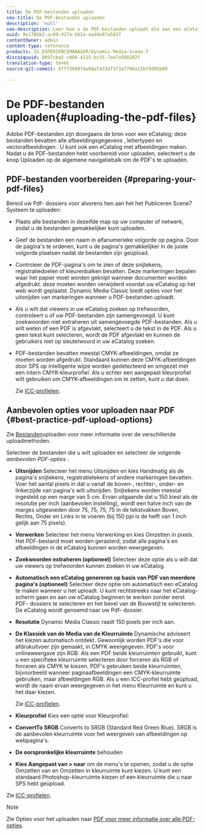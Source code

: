```yaml
---
title: De PDF-bestanden uploaden
seo-title: De PDF-bestanden uploaden
description: 'null'
seo-description: Leer hoe u de PDF-bestanden uploadt die aan een eCatalog zijn gekoppeld.
uuid: 9e178bb2-ac09-427a-b61a-aad4e87a5837
contentOwner: admin
content-type: reference
products: SG_EXPERIENCEMANAGER/Dynamic-Media-Scene-7
discoiquuid: 0097cba5-c886-4115-bc35-7ae7a500202f
translation-type: tm+mt
source-git-commit: 6fff3699f8a08af433df3f3a7790a11bf9d05b00

---
```



# De PDF-bestanden uploaden{#uploading-the-pdf-files}

Adobe PDF-bestanden zijn doorgaans de bron voor een eCatalog; deze bestanden bevatten alle afbeeldingsgegevens , lettertypen en vectorafbeeldingen . U kunt ook een eCatalog met afbeeldingen maken. Nadat u de PDF-bestanden hebt voorbereid voor uploaden, selecteert u de knop Uploaden op de algemene navigatiebalk om de PDF&#39;s te uploaden.

## PDF-bestanden voorbereiden {#preparing-your-pdf-files}

Bereid uw Pdf- dossiers voor alvorens hen aan het het Publiceren Scene7 Systeem te uploaden:

* Plaats alle bestanden in dezelfde map op uw computer of netwerk, zodat u de bestanden gemakkelijker kunt uploaden.
* Geef de bestanden een naam in alfanumerieke volgorde op pagina. Door de pagina&#39;s te ordenen, kunt u de pagina&#39;s gemakkelijker in de juiste volgorde plaatsen nadat de bestanden zijn geüpload.
* Controleer de PDF-pagina&#39;s om te zien of deze snijtekens, registratiedoelen of kleurenbalken bevatten. Deze markeringen bepalen waar het papier moet worden geknipt wanneer documenten worden afgedrukt. deze moeten worden verwijderd voordat uw eCatalog op het web wordt geplaatst. Dynamic Media Classic biedt opties voor het uitsnijden van markeringen wanneer u PDF-bestanden uploadt.
* Als u wilt dat viewers in uw eCatalog zoeken op trefwoorden, controleert u of uw PDF-bestanden zijn samengevoegd. U kunt zoekwoorden niet extraheren uit samengevoegde PDF-bestanden. Als u wilt weten of een PDF is afgevlakt, selecteert u de tekst in de PDF. Als u geen tekst kunt selecteren, wordt de PDF afgevlakt en kunnen de gebruikers niet op sleutelwoord in uw eCatalog zoeken.
* PDF-bestanden bevatten meestal CMYK-afbeeldingen, omdat ze moeten worden afgedrukt. Standaard kunnen deze CMYK-afbeeldingen door SPS op intelligente wijze worden gedetecteerd en omgezet met een intern CMYK-kleurprofiel. Als u echter een aangepast kleurprofiel wilt gebruiken om CMYK-afbeeldingen om te zetten, kunt u dat doen.

   Zie [ICC-profielen](icc-profiles.md#icc_profiles).

## Aanbevolen opties voor uploaden naar PDF {#best-practice-pdf-upload-options}

Zie [Bestanden](uploading-files.md#uploading_your_files)uploaden voor meer informatie over de verschillende uploadmethoden.

Selecteer de bestanden die u wilt uploaden en selecteer de volgende *aanbevolen PDF-opties* :

* **Uitsnijden** Selecteer het menu Uitsnijden en kies Handmatig als de pagina&#39;s snijtekens, registratietekens of andere markeringen bevatten. Voer het aantal pixels in dat u vanaf de boven-, rechter-, onder- en linkerzijde van pagina&#39;s wilt uitsnijden. Snijtekens worden meestal ingesteld op een marge van 5 cm. Ervan uitgaande dat u 150 kiest als de resolutie per inch (aanbevolen instelling), wordt een halve inch van de marges uitgesneden door 75, 75, 75, 75 in de tekstvakken Boven, Rechts, Onder en Links in te voeren (bij 150 ppi is de helft van 1 inch gelijk aan 75 pixels).

* **Verwerken** Selecteer het menu Verwerking en kies Omzetten in pixels. Het PDF-bestand moet worden gerasterd, zodat alle pagina&#39;s en afbeeldingen in de eCatalog kunnen worden weergegeven.

* **Zoekwoorden extraheren (optioneel)** Selecteer deze optie als u wilt dat uw viewers op trefwoorden kunnen zoeken in uw eCatalog.

* **Automatisch een eCatalog genereren op basis van PDF van meerdere pagina&#39;s (optioneel)** Selecteer deze optie om automatisch een eCatalog te maken wanneer u het uploadt. U kunt rechtstreeks naar het eCatalog-scherm gaan en aan uw eCatalog beginnen te werken zonder eerst PDF- dossiers te selecteren en het bevel van de Bouwstijl te selecteren. De eCatalog wordt genoemd naar uw Pdf- dossier.

* **Resolutie** Dynamic Media Classic raadt 150 pixels per inch aan.

* **De Klassiek van de Media van de Kleurruimte** Dynamische adviseert het kiezen automatisch ontdekt. Gewoonlijk worden PDF&#39;s die voor afdrukuitvoer zijn gemaakt, in CMYK weergegeven. PDF&#39;s voor onlineweergave zijn RGB. Als een PDF beide kleurruimten gebruikt, kunt u een specifieke kleurruimte selecteren door forceren als RGB of forceren als CMYK te kiezen. PDF&#39;s gebruiken beide kleurruimten, bijvoorbeeld wanneer paginaafbeeldingen een CMYK-kleurruimte gebruiken, maar afbeeldingen RGB. Als u een ICC-profiel hebt geüpload, wordt de naam ervan weergegeven in het menu Kleurruimte en kunt u het daar kiezen.

   Zie [ICC-profielen](icc-profiles.md#icc_profiles).

* **Kleurprofiel** Kies een optie voor Kleurprofiel:

* **ConvertTo SRGB** Converts to SRGB (Standard Red Green Blue). SRGB is de aanbevolen kleurruimte voor het weergeven van afbeeldingen op webpagina&#39;s.

* **De oorspronkelijke kleurruimte** behouden

* **Kies Aangepast van > naar** om de menu&#39;s te openen, zodat u de optie Omzetten van en Omzetten in kleurruimte kunt kiezen. U kunt een standaard Photoshop-kleurruimte kiezen of een kleurruimte die u naar SPS hebt geüpload.

Zie [ICC-profielen](icc-profiles.md#icc_profiles).

>[!NOTE]
>
>Zie Opties voor het uploaden naar [PDF voor meer informatie over alle PDF-opties](pdfs.md#pdf_upload_options).

